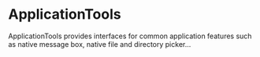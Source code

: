 # ApplicationTools

ApplicationTools provides interfaces for common application features such as native message box, native file and directory picker...